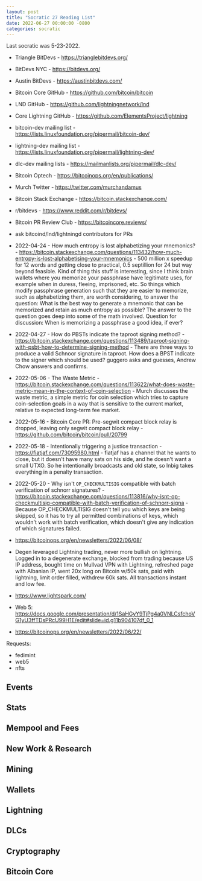 ```yaml
---
layout: post
title: "Socratic 27 Reading List"
date: 2022-06-27 00:00:00 -0800
categories: socratic
---
```

Last socratic was 5-23-2022.

- Triangle BitDevs - https://trianglebitdevs.org/
- BitDevs NYC - https://bitdevs.org/
- Austin BitDevs - https://austinbitdevs.com/
- Bitcoin Core GitHub - https://github.com/bitcoin/bitcoin
- LND GitHub - https://github.com/lightningnetwork/lnd
- Core Lightning GitHub - https://github.com/ElementsProject/lightning
- bitcoin-dev mailing list - https://lists.linuxfoundation.org/pipermail/bitcoin-dev/
- lightning-dev mailing list - https://lists.linuxfoundation.org/pipermail/lightning-dev/
- dlc-dev mailing lists - https://mailmanlists.org/pipermail/dlc-dev/
- Bitcoin Optech - https://bitcoinops.org/en/publications/
- Murch Twitter - https://twitter.com/murchandamus
- Bitcoin Stack Exchange - https://bitcoin.stackexchange.com/
- r/bitdevs - https://www.reddit.com/r/bitdevs/
- Bitcoin PR Review Club - https://bitcoincore.reviews/
- ask bitcoind/lnd/lightningd contributors for PRs

- 2022-04-24 - How much entropy is lost alphabetizing your mnemonics? - https://bitcoin.stackexchange.com/questions/113432/how-much-entropy-is-lost-alphabetising-your-mnemonics - 500 million x speedup for 12 words and getting close to practical, 0.5 septillion for 24 but way beyond feasible. Kind of thing this stuff is interesting, since I think brain wallets where you memorize your passphrase have legitimate uses, for example when in duress, fleeing, imprisoned, etc. So things which modify passphrase generation such that they are easier to memorize, such as alphabetizing them, are worth considering, to answer the question: What is the best way to generate a mnemonic that can be memorized and retain as much entropy as possible? The answer to the question goes deep into some of the math involved. Question for discussion: When is memorizing a passphrase a good idea, if ever?

- 2022-04-27 - How do PBSTs indicate the taproot signing method? - https://bitcoin.stackexchange.com/questions/113489/taproot-signing-with-psbt-how-to-determine-signing-method - There are three ways to produce a valid Schnoor signature in taproot. How does a BPST indicate to the signer which should be used? guggero asks and guesses, Andrew Chow answers and confirms.

- 2022-05-06 - The Waste Metric - https://bitcoin.stackexchange.com/questions/113622/what-does-waste-metric-mean-in-the-context-of-coin-selection - Murch discusses the waste metric, a simple metric for coin selection which tries to capture coin-selection goals in a way that is sensitive to the current market, relative to expected long-term fee market.

- 2022-05-16 - Bitcoin Core PR: Pre-segwit compact block relay is dropped, leaving only segwit compact block relay - https://github.com/bitcoin/bitcoin/pull/20799

- 2022-05-18 - Intentionally triggering a justice transaction - https://fiatjaf.com/73095980.html - fiatjaf has a channel that he wants to close, but it doesn't have many sats on his side, and he doesn't want a small UTXO. So he intentionally broadcasts and old state, so lnbig takes everything in a penalty transaction.

- 2022-05-20 - Why isn't `OP_CHECKMULTISIG` compatible with batch verification of schnorr signatures? - https://bitcoin.stackexchange.com/questions/113816/why-isnt-op-checkmultisig-compatible-with-batch-verification-of-schnorr-signa - Because OP_CHECKMULTISIG doesn't tell you which keys are being skipped, so it has to try all permitted combinations of keys, which wouldn't work with batch verification, which doesn't give any indication of which signatures failed.

- https://bitcoinops.org/en/newsletters/2022/06/08/

- Degen leveraged Lightning trading, never more bullish on lightning. Logged in to a degenerate exchange, blocked from trading because US IP address, bought time on Mullvad VPN with Lightning, refreshed page with Albanian IP, went 20x long on Bitcoin w/50k sats, paid with lightning, limit order filled, withdrew 60k sats. All transactions instant and low fee.

- https://www.lightspark.com/

- Web 5: https://docs.google.com/presentation/d/1SaHGyY9TjPg4a0VNLCsfchoVG1yU3ffTDsPRcU99H1E/edit#slide=id.g11b904107df_0_1

- https://bitcoinops.org/en/newsletters/2022/06/22/

Requests:
- fedimint
- web5
- nfts

## Events
## Stats
## Mempool and Fees
## New Work & Research
## Mining
## Wallets
## Lightning
## DLCs
## Cryptography
## Bitcoin Core
